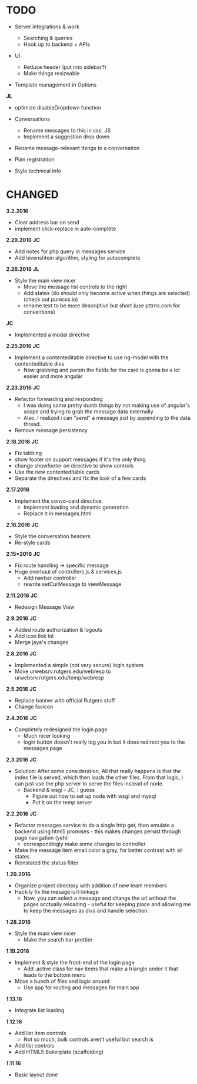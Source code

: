 # TODO

+ Server integrations & work
	+ Searching & queries
	+ Hook up to backend + APIs

+ UI
	+ Reduce header (put into sidebar?)
	+ Make things resizeable

+ Template management in Options

__JL__
+ optimize disableDropdown function

+ Conversations
	+ Rename messages to this in css, JS
	+ Implement a suggestion drop down

+ Rename message-relevant things to a conversation
+ Plan registration
+ Style technical info

# CHANGED
**3.2.2016**
+ Clear address bar on send
+ implement click-replace in auto-complete

**2.29.2016**
__JC__
+ Add notes for php query in messages service
+ Add levenshtein algorithm, styling for autocomplete


**2.26.2016**
__JL__
+ Style the main view nicer
	- Move the message list controls to the right
	- Add states (do should only become active when things are selected) (check out purecss.io)
	- rename text to be more descriptive but short (use pttrns.com for conventions)

__JC__
+ Implemented a modal directive

**2.25.2016**
__JC__
+ Implement a contenteditable directive to use ng-model with the contenteditable divs
	+ Now grabbing and parsin the fields for the card is gonna be a lot easier and more angular

**2.23.2016**
__JC__
+ Refactor forwarding and responding
	- I was doing some pretty dumb things by not making use of angular's scope and trying to grab the message data externally
	- Also, I realized i can "send" a message just by appending to the data thread.
+ Remove message persistency


**2.18.2016**
__JC__
+ Fix tabbing
+ show footer on support messages if it's the only thing
+ change showfooter on directive to show controls
+ Use the new contenteditable cards
+ Separate the directives and fix the look of a few cards

**2.17.2016**
+ Implement the convo-card directive
	+ Implement loading and dynamic generation
	+ Replace it in messages.html


**2.16.2016**
__JC__
+ Style the conversation headers
+ Re-style cards

**2.15*2016**
__JC__
+ Fix route handling -> specific message
+ Huge overhaul of controllers.js & services.js
	- Add navbar controller
	- rewrite setCurMessage to viewMessage

**2.11.2016**
__JC__
+ Redesign Message View

**2.9.2016**
__JC__
+ Added route authorization & logouts
+ Add icon link lol
+ Merge jaya's changes

**2.8.2016**
__JC__
+ Implemented a simple (not very secure) login system
+ Move urwebsrv.rutgers.edu/webresp to urwebsrv.rutgers.edu/temp/webresp

**2.5.2016**
__JC__
+ Replace banner with official Rutgers stuff
+ Change favicon

**2.4.2016**
__JC__
+ Completely redesigned the login page
	- Much nicer looking
	- login button doesn't really log you in but it does redirect you to the messages page

**2.3.2016**
__JC__
+ Solution: After some consideration, All that really happens is that the index file is served, which then loads the other files. From that logic, i can just use the php server to serve the files instead of node.
	+ Backend & wsgi - JC, I guess
		- Figure out how to set up node with wsgi and mysql
		- Put it on the temp server

**2.2.2016**
__JC__
+ Refactor messages service to do a single http get, then emulate a backend using html5 promises - this makes changes persist through page navigation (yeh)
	+ correspondingly make some changes to controller
+ Make the message item email color a gray, for better contrast with all states
+ Reinstated the status filter

**1.29.2016**
+ Organize project directory with addition of new team members
+ Hackily fix the mesage-url-linkage
	+ Now, you can select a message and change the url without the pages acctually reloading - useful for keeping place and allowing me to keep the messages as divs and handle selection.

**1.28.2016**
+ Style the main view nicer
	+ Make the search bar prettier

**1.19.2016**
+ Implement & style the front-end of the login page
	+ Add .active class for nav items that make a triangle under it that leads to the bottom menu
+ Move a bunch of files and logic around
	- Use app for routing and messages for main app

**1.13.16**
+ Integrate list loading

**1.12.16**
+ Add list item controls
    - Not so much, bulk controls aren't useful but search is
+ Add list controls
+ Add HTML5 Boilerplate (scaffolding)

**1.11.16**
+ Basic layout done
